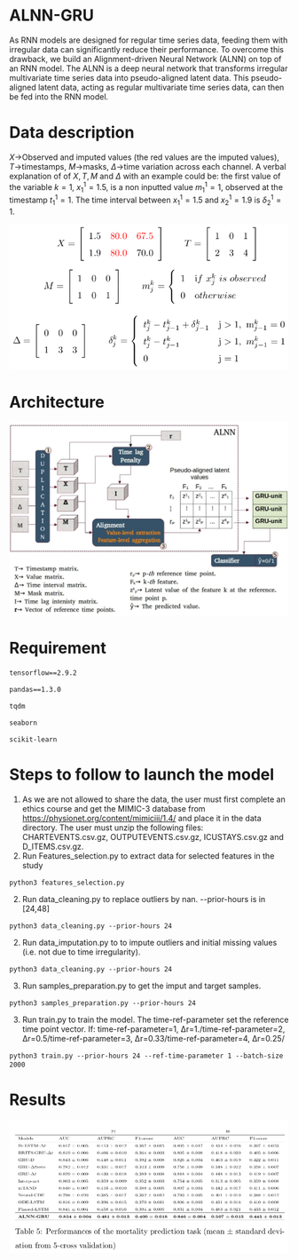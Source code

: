 # ALNN-GRU
As RNN models are designed for regular time series data, feeding them with irregular data can significantly reduce their performance. To overcome this drawback, we build an Alignment-driven Neural Network (ALNN) on top of an RNN model. The ALNN is a deep neural network that transforms irregular multivariate time series data into pseudo-aligned latent data. This pseudo-aligned latent data, acting as regular multivariate time series data, can then be fed into the RNN model.

# Data description
$X$->Observed and imputed values (the red values are the imputed values), $T$->timestamps, $M$->masks, $\Delta$->time variation across each channel.
A verbal explanation of of $X,T,M$ and $\Delta$ with an example could be: the first value of the variable $k=1$, $x^1_1=1.5$, is a non inputted value $m^1_1=1$, observed at the timestamp $t^1_1=1$. The time interval between $x^1_1=1.5$ and $x^1_2=1.9$ is $\delta^1_2=1$.

![](assets/data_formalization.png)

# Architecture
![](assets/architecture.jpg)

# Requirement
```
tensorflow==2.9.2
```
```
pandas==1.3.0
```
```
tqdm
```
```
seaborn
```
```
scikit-learn
```
# Steps to follow to launch the model
1. As we are not allowed to share the data, the user must first complete an ethics course and get the MIMIC-3 database from https://physionet.org/content/mimiciii/1.4/ and place it in the data directory. The user must unzip the following files: CHARTEVENTS.csv.gz, OUTPUTEVENTS.csv.gz, ICUSTAYS.csv.gz and D_ITEMS.csv.gz.
2. Run Features_selection.py to extract data for selected features in the study
```
python3 features_selection.py 
```
2. Run data_cleaning.py to replace outliers by nan. --prior-hours is in [24,48]
```
python3 data_cleaning.py --prior-hours 24
```
2. Run data_imputation.py to to impute outliers and initial missing values (i.e. not due to time irregularity).
```
python3 data_cleaning.py --prior-hours 24
```
3. Run samples_preparation.py to get the imput and target samples.
```
python3 samples_preparation.py --prior-hours 24
```
3. Run train.py to train the model. The time-ref-parameter set the reference time point vector. If: time-ref-parameter=1, Δr=1./time-ref-parameter=2, Δr=0.5/time-ref-parameter=3, Δr=0.33/time-ref-parameter=4, Δr=0.25/
```
python3 train.py --prior-hours 24 --ref-time-parameter 1 --batch-size 2000
```
# Results 
![](assets/model_performance.png)
